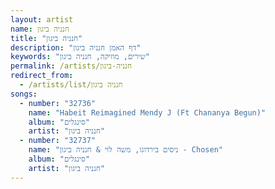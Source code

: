 ```yaml
---
layout: artist
name: חנניה ביגון
title: "חנניה ביגון"
description: "דף האמן חנניה ביגון"
keywords: "שירים, מוזיקה, חנניה ביגון"
permalink: /artists/חנניה-ביגון
redirect_from:
  - /artists/list/חנניה ביגון
songs:
  - number: "32736"
    name: "Habeit Reimagined Mendy J (Ft Chananya Begun)"
    album: "סינגלים"
    artist: "חנניה ביגון"
  - number: "32737"
    name: "ניסים בירדוגו, משה לוי & חנניה ביגון - Chosen"
    album: "סינגלים"
    artist: "חנניה ביגון"
---
```


